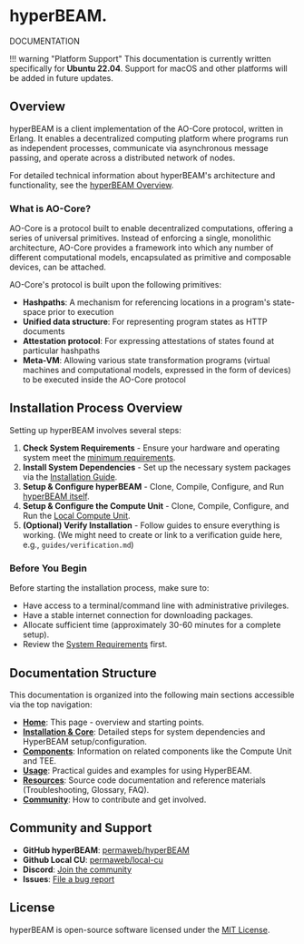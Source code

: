<div class="header-main">
	<div class="header-logo">
		<div class="logo-container">
		<div class="logo-stripes">
			<div class="stripe green"></div>
			<div class="stripe yellow"></div>
			<div class="stripe blue"></div>
			<div class="stripe purple"></div>
			<div class="stripe red"></div>
		</div>
		<div class="logo-text">
			<h1>hyperBEAM.</h1>
			<p class="tagline">DOCUMENTATION</p>
		</div>
		</div>
	</div>
</div>

!!! warning "Platform Support"
    This documentation is currently written specifically for **Ubuntu 22.04**. Support for macOS and other platforms will be added in future updates.

## Overview

hyperBEAM is a client implementation of the AO-Core protocol, written in Erlang. It enables a decentralized computing platform where programs run as independent processes, communicate via asynchronous message passing, and operate across a distributed network of nodes.

For detailed technical information about hyperBEAM's architecture and functionality, see the [hyperBEAM Overview](hyperbeam/index.md).

### What is AO-Core?

AO-Core is a protocol built to enable decentralized computations, offering a series of universal primitives. Instead of enforcing a single, monolithic architecture, AO-Core provides a framework into which any number of different computational models, encapsulated as primitive and composable devices, can be attached.

AO-Core's protocol is built upon the following primitives:

- **Hashpaths**: A mechanism for referencing locations in a program's state-space prior to execution
- **Unified data structure**: For representing program states as HTTP documents
- **Attestation protocol**: For expressing attestations of states found at particular hashpaths
- **Meta-VM**: Allowing various state transformation programs (virtual machines and computational models, expressed in the form of devices) to be executed inside the AO-Core protocol

## Installation Process Overview

Setting up hyperBEAM involves several steps:

1.  **Check System Requirements** - Ensure your hardware and operating system meet the [minimum requirements](getting-started/requirements.md).
2.  **Install System Dependencies** - Set up the necessary system packages via the [Installation Guide](getting-started/installation/index.md).
3.  **Setup & Configure hyperBEAM** - Clone, Compile, Configure, and Run [hyperBEAM itself](hyperbeam/setup.md).
4.  **Setup & Configure the Compute Unit** - Clone, Compile, Configure, and Run the [Local Compute Unit](compute-unit/setup.md).
5.  **(Optional) Verify Installation** - Follow guides to ensure everything is working. (We might need to create or link to a verification guide here, e.g., `guides/verification.md`)

### Before You Begin

Before starting the installation process, make sure to:

- Have access to a terminal/command line with administrative privileges.
- Have a stable internet connection for downloading packages.
- Allocate sufficient time (approximately 30-60 minutes for a complete setup).
- Review the [System Requirements](getting-started/requirements.md) first.

## Documentation Structure

This documentation is organized into the following main sections accessible via the top navigation:

- **[Home](.)**: This page - overview and starting points.
- **[Installation & Core](getting-started/installation/index.md)**: Detailed steps for system dependencies and HyperBEAM setup/configuration.
- **[Components](compute-unit/index.md)**: Information on related components like the Compute Unit and TEE.
- **[Usage](guides/index.md)**: Practical guides and examples for using HyperBEAM.
- **[Resources](source-code-docs/index.md)**: Source code documentation and reference materials (Troubleshooting, Glossary, FAQ).
- **[Community](contribute/guidelines.md)**: How to contribute and get involved.

## Community and Support

- **GitHub hyperBEAM**: [permaweb/hyperBEAM](https://github.com/permaweb/hyperBEAM)
- **Github Local CU**: [permaweb/local-cu](https://github.com/permaweb/local-cu)
- **Discord**: [Join the community](https://discord.gg/V3yjzrBxPM)
- **Issues**: [File a bug report](https://github.com/permaweb/hyperBEAM/issues)

## License

hyperBEAM is open-source software licensed under the [MIT License](https://github.com/permaweb/hyperBEAM/blob/main/LICENSE.md).

